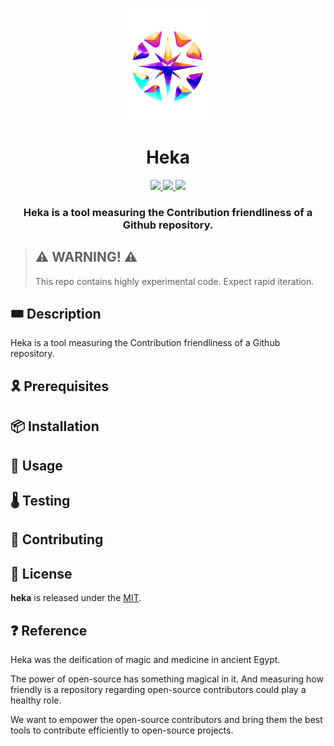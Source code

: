 <p align="center">
    <img src="resources/img/logo.png">
</p>
<div align="center">
  <h1 align="center">Heka</h1>
  <p align="center">
    <a href="https://discord.gg/onlydust">
        <img src="https://img.shields.io/badge/Discord-6666FF?style=for-the-badge&logo=discord&logoColor=white">
    </a>
    <a href="https://twitter.com/intent/follow?screen_name=onlydust_xyz">
        <img src="https://img.shields.io/badge/Twitter-1DA1F2?style=for-the-badge&logo=twitter&logoColor=white">
    </a>
    <a href="https://contributions.onlydust.xyz/">
        <img src="https://img.shields.io/badge/Contribute-6A1B9A?style=for-the-badge&logo=notion&logoColor=white">
    </a>
  </p>
  
  <h3 align="center">Heka is a tool measuring the Contribution friendliness of a Github repository.</h3>
</div>

> ## ⚠️ WARNING! ⚠️
>
> This repo contains highly experimental code.
> Expect rapid iteration.

## 🎟️ Description

Heka is a tool measuring the Contribution friendliness of a Github repository.

## 🎗️ Prerequisites

## 📦 Installation

## 🔬 Usage

## 🌡️ Testing

## 🫶 Contributing

## 📄 License

**heka** is released under the [MIT](LICENSE).

## ❓ Reference 

Heka was the deification of magic and medicine in ancient Egypt.

The power of open-source has something magical in it. And measuring how friendly is a repository regarding open-source contributors could play a healthy role.

We want to empower the open-source contributors and bring them the best tools to contribute efficiently to open-source projects.